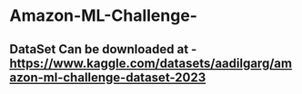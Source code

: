 # Amazon-ML-Challenge-

## DataSet Can be downloaded at - https://www.kaggle.com/datasets/aadilgarg/amazon-ml-challenge-dataset-2023
